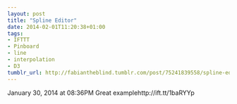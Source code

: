 ```yaml
---
layout: post
title: "Spline Editor"
date: 2014-02-01T11:20:38+01:00
tags:
- IFTTT
- Pinboard
- line
- interpolation
- D3
tumblr_url: http://fabiantheblind.tumblr.com/post/75241839558/spline-editor
---
```

January 30, 2014 at 08:36PM
Great examplehttp://ift.tt/1baRYYp

